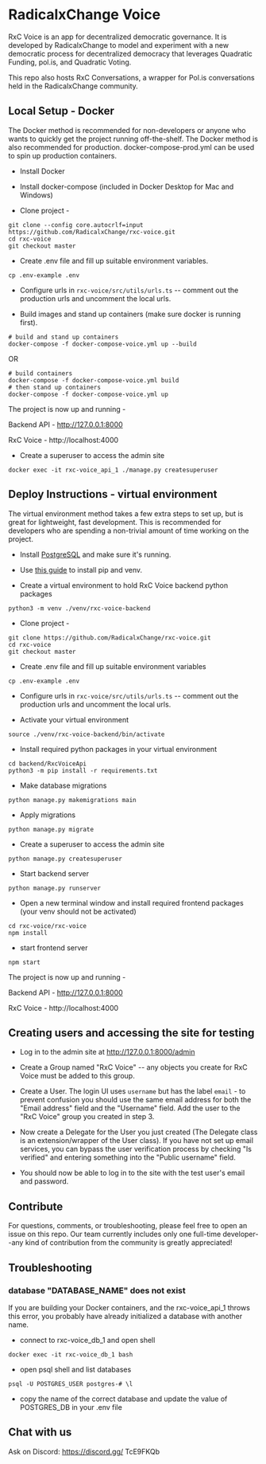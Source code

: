 # RadicalxChange Voice

RxC Voice is an app for decentralized democratic governance. It is developed by RadicalxChange to model and experiment with a new democratic process for decentralized democracy that leverages Quadratic Funding, pol.is, and Quadratic Voting.

This repo also hosts RxC Conversations, a wrapper for Pol.is conversations held in the RadicalxChange community.

## Local Setup - Docker

The Docker method is recommended for non-developers or anyone who wants to
quickly get the project running off-the-shelf. The Docker method is also
recommended for production. docker-compose-prod.yml can be used to spin up
production containers.

- Install Docker

- Install docker-compose (included in Docker Desktop for Mac and Windows)

- Clone project -
```
git clone --config core.autocrlf=input https://github.com/RadicalxChange/rxc-voice.git
cd rxc-voice
git checkout master
```

- Create .env file and fill up suitable environment variables.

```
cp .env-example .env
```

- Configure urls in `rxc-voice/src/utils/urls.ts` -- comment out the production urls and uncomment the local urls.

- Build images and stand up containers (make sure docker is running first).
```
# build and stand up containers
docker-compose -f docker-compose-voice.yml up --build
```

OR

```
# build containers
docker-compose -f docker-compose-voice.yml build
# then stand up containers
docker-compose -f docker-compose-voice.yml up
```

The project is now up and running -

Backend API - http://127.0.0.1:8000

RxC Voice - http://localhost:4000

- Create a superuser to access the admin site

```
docker exec -it rxc-voice_api_1 ./manage.py createsuperuser
```

## Deploy Instructions - virtual environment

The virtual environment method takes a few extra steps to set up, but is great for lightweight, fast development. This is recommended for developers who are spending a non-trivial amount of time working on the project.

- Install [PostgreSQL](https://www.postgresql.org/download/) and make sure it's running.

- Use [this guide](https://packaging.python.org/guides/installing-using-pip-and-virtual-environments/#creating-a-virtual-environment) to install pip and venv.

- Create a virtual environment to hold RxC Voice backend python packages
```
python3 -m venv ./venv/rxc-voice-backend
```

- Clone project -
```
git clone https://github.com/RadicalxChange/rxc-voice.git
cd rxc-voice
git checkout master
```

- Create .env file and fill up suitable environment variables
```
cp .env-example .env
```

- Configure urls in `rxc-voice/src/utils/urls.ts` -- comment out the production urls and uncomment the local urls.

- Activate your virtual environment
```
source ./venv/rxc-voice-backend/bin/activate
```

- Install required python packages in your virtual environment
```
cd backend/RxcVoiceApi
python3 -m pip install -r requirements.txt
```

- Make database migrations
```
python manage.py makemigrations main
```

- Apply migrations
```
python manage.py migrate
```

- Create a superuser to access the admin site

```
python manage.py createsuperuser
```

- Start backend server
```
python manage.py runserver
```

- Open a new terminal window and install required frontend packages (your venv should not be activated)
```
cd rxc-voice/rxc-voice
npm install
```

- start frontend server
```
npm start
```

The project is now up and running -

Backend API - http://127.0.0.1:8000

RxC Voice - http://localhost:4000

## Creating users and accessing the site for testing

- Log in to the admin site at http://127.0.0.1:8000/admin

- Create a Group named "RxC Voice" -- any objects you create for RxC Voice must be added to this group.

- Create a User. The login UI uses `username` but has the label `email` - to prevent confusion you should use the same email address for both the "Email address" field and the "Username" field. Add the user to the "RxC Voice" group you created in step 3.

- Now create a Delegate for the User you just created (The Delegate class is an extension/wrapper of the User class). If you have not set up email services, you can bypass the user verification process by checking "Is verified" and entering something into the "Public username" field.

- You should now be able to log in to the site with the test user's email and password.

## Contribute

For questions, comments, or troubleshooting, please feel free to open an issue on this repo. Our team currently includes only one full-time developer--any kind of contribution from the community is greatly appreciated!

## Troubleshooting

### database "DATABASE_NAME" does not exist

If you are building your Docker containers, and the rxc-voice_api_1 throws this
error, you probably have already initialized a database with another name.

- connect to rxc-voice_db_1 and open shell

`docker exec -it rxc-voice_db_1 bash`

- open psql shell and list databases

`psql -U POSTGRES_USER
postgres-# \l`

- copy the name of the correct database and update the value of POSTGRES_DB in your .env file

## Chat with us

Ask on Discord: https://discord.gg/  TcE9FKQb
